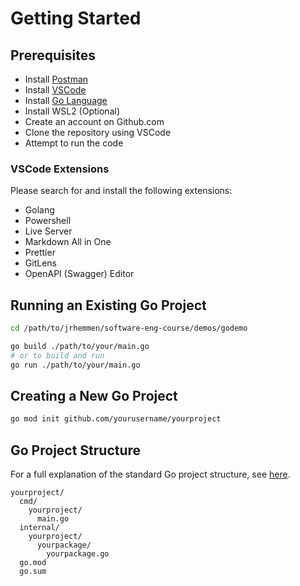 # Getting Started

## Prerequisites

- Install [Postman](https://www.postman.com/)
- Install [VSCode](https://code.visualstudio.com/)
- Install [Go Language](https://golang.org/)
- Install WSL2 (Optional)
- Create an account on Github.com
- Clone the repository using VSCode
- Attempt to run the code

### VSCode Extensions

Please search for and install the following extensions:

- Golang
- Powershell
- Live Server
- Markdown All in One
- Prettier
- GitLens
- OpenAPI (Swagger) Editor

## Running an Existing Go Project

```bash
cd /path/to/jrhemmen/software-eng-course/demos/godemo

go build ./path/to/your/main.go
# or to build and run
go run ./path/to/your/main.go
```

## Creating a New Go Project

```bash
go mod init github.com/yourusername/yourproject
```

## Go Project Structure

For a full explanation of the standard Go project structure, see [here](https://github.com/golang-standards/project-layout).

```plaintext
yourproject/
  cmd/
    yourproject/
      main.go
  internal/
    yourproject/
      yourpackage/
        yourpackage.go
  go.mod
  go.sum
```

